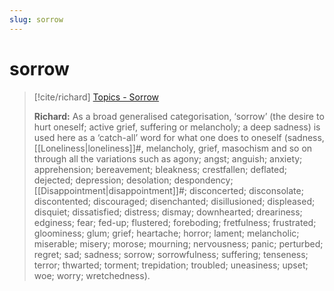 ```yaml
---
slug: sorrow
---
```


# sorrow

> [!cite/richard] [Topics - Sorrow](https://www.actualfreedom.com.au/library/topics/sorrow.htm)
> 
> **Richard:** As a broad generalised categorisation, ‘sorrow’ (the desire to hurt oneself; active grief, suffering or melancholy; a deep sadness) is used here as a ‘catch-all’ word for what one does to oneself (sadness, [[Loneliness|loneliness]]#, melancholy, grief, masochism and so on through all the variations such as agony; angst; anguish; anxiety; apprehension; bereavement; bleakness; crestfallen; deflated; dejected; depression; desolation; despondency; [[Disappointment|disappointment]]#; disconcerted; disconsolate; discontented; discouraged; disenchanted; disillusioned; displeased; disquiet; dissatisfied; distress; dismay; downhearted; dreariness; edginess; fear; fed-up; flustered; foreboding; fretfulness; frustrated; gloominess; glum; grief; heartache; horror; lament; melancholic; miserable; misery; morose; mourning; nervousness; panic; perturbed; regret; sad; sadness; sorrow; sorrowfulness; suffering; tenseness; terror; thwarted; torment; trepidation; troubled; uneasiness; upset; woe; worry; wretchedness).
